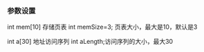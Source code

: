 ### 参数设置
int mem[10] 存储页表
int memSize=3; 页表大小，最大是10，默认是3

int a[30] 地址访问序列
int aLength;访问序列的大小，最大30
